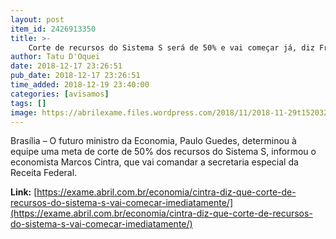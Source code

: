 ```yaml
---
layout: post
item_id: 2426913350
title: >-
    Corte de recursos do Sistema S será de 50% e vai começar já, diz Freire
author: Tatu D'Oquei
date: 2018-12-17 23:26:51
pub_date: 2018-12-17 23:26:51
time_added: 2018-12-19 23:40:00
categories: [avisamos]
tags: []
image: https://abrilexame.files.wordpress.com/2018/11/2018-11-29t152032z_1_lynxnpeeas18t_rtroptp_4_brazil-politics-bolsonaro.jpg?quality=70&strip=info&w=680&h=453&crop=1
---
```


Brasília – O futuro ministro da Economia, Paulo Guedes, determinou à equipe uma meta de corte de 50% dos recursos do Sistema S, informou o economista Marcos Cintra, que vai comandar a secretaria especial da Receita Federal.

**Link:** [https://exame.abril.com.br/economia/cintra-diz-que-corte-de-recursos-do-sistema-s-vai-comecar-imediatamente/](https://exame.abril.com.br/economia/cintra-diz-que-corte-de-recursos-do-sistema-s-vai-comecar-imediatamente/)

